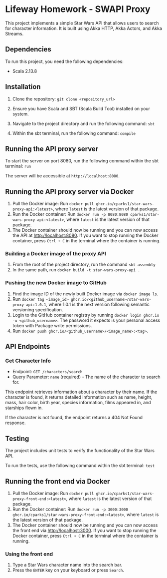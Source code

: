 # Lifeway Homework - SWAPI Proxy

This project implements a simple Star Wars API that allows users to search for character information. It is built using Akka HTTP, Akka Actors, and Akka Streams.

## Dependencies

To run this project, you need the following dependencies:

- Scala 2.13.8

## Installation

1. Clone the repository:
`git clone <repository_url>`


2. Ensure you have Scala and SBT (Scala Build Tool) installed on your system.

3. Navigate to the project directory and run the following command:
`sbt`

4. Within the sbt terminal, run the following command: `compile`

## Running the API proxy server
To start the server on port 8080, run the following command within the sbt terminal: `run`


The server will be accessible at `http://localhost:8080`.

## Running the API proxy server via Docker
1. Pull the Docker image: Run `docker pull ghcr.io/cparks1/star-wars-proxy-api:<latest>`, where `latest` is the latest version of that package.
2. Run the Docker container: Run `docker run -p 8080:8080 cparks1/star-wars-proxy-api:<latest>`, where `latest` is the latest version of that package.
3. The Docker container should now be running and you can now access the API at [http://localhost:8080](http://localhost:8080). If you want to stop running the Docker container, press `Ctrl + C` in the terminal where the container is running.

### Building a Docker image of the proxy API
1. From the root of the project directory, run the command `sbt assembly`
2. In the same path, run `docker build -t star-wars-proxy-api .`

### Pushing the new Docker image to GitHub
1. Find the image ID of the newly built Docker image via `docker image ls`.
2. Run `docker tag <image_id> ghcr.io/<github_username>/star-wars-proxy-api:1.0.1`, where 1.0.1 is the next version following semantic versioning specification.
3. Login to the GitHub container registry by running `docker login ghcr.io -u <github_username>`. The password it expects is your personal access token with Package write permissions.
4. Run `docker push ghcr.io/<github_username>/<image_name>:<tag>`.

## API Endpoints

### Get Character Info

- Endpoint: `GET /characters/search`
- Query Parameter: `name` (required) - The name of the character to search for.

This endpoint retrieves information about a character by their name. If the character is found, it returns detailed information such as name, height, mass, hair color, birth year, species information, films appeared in, and starships flown in.

If the character is not found, the endpoint returns a 404 Not Found response.

## Testing

The project includes unit tests to verify the functionality of the Star Wars API.

To run the tests, use the following command within the sbt terminal:
`test`

## Running the front end via Docker
1. Pull the Docker image: Run `docker pull ghcr.io/cparks1/star-wars-proxy-front-end:<latest>`, where `latest` is the latest version of that package.
2. Run the Docker container: Run `docker run -p 3000:3000 ghcr.io/cparks1/star-wars-proxy-front-end:<latest>`, where `latest` is the latest version of that package.
3. The Docker container should now be running and you can now access the front end via [http://localhost:3000](http://localhost:3000). If you want to stop running the Docker container, press `Ctrl + C` in the terminal where the container is running.

### Using the front end
1. Type a Star Wars character name into the search bar.
2. Press the `ENTER` key on your keyboard or press `Search`.
